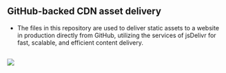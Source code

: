 ## GitHub-backed CDN asset delivery
- The files in this repository are used to deliver static assets to a website in production directly from GitHub, utilizing the services of jsDelivr for fast, scalable, and efficient content delivery. 
## [![](https://data.jsdelivr.com/v1/package/gh/sircam-html/ipfs.pg/badge)](https://www.jsdelivr.com/package/gh/sircam-html/ipfs.pg)

